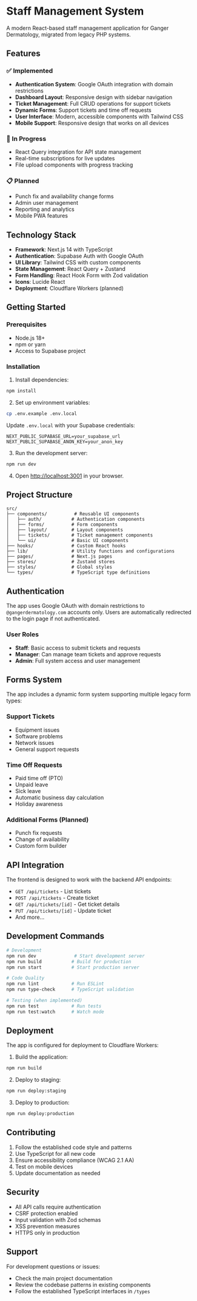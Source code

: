 # Staff Management System

A modern React-based staff management application for Ganger Dermatology, migrated from legacy PHP systems.

## Features

### ✅ Implemented
- **Authentication System**: Google OAuth integration with domain restrictions
- **Dashboard Layout**: Responsive design with sidebar navigation
- **Ticket Management**: Full CRUD operations for support tickets
- **Dynamic Forms**: Support tickets and time off requests
- **User Interface**: Modern, accessible components with Tailwind CSS
- **Mobile Support**: Responsive design that works on all devices

### 🚧 In Progress
- React Query integration for API state management
- Real-time subscriptions for live updates
- File upload components with progress tracking

### 📋 Planned
- Punch fix and availability change forms
- Admin user management
- Reporting and analytics
- Mobile PWA features

## Technology Stack

- **Framework**: Next.js 14 with TypeScript
- **Authentication**: Supabase Auth with Google OAuth
- **UI Library**: Tailwind CSS with custom components
- **State Management**: React Query + Zustand
- **Form Handling**: React Hook Form with Zod validation
- **Icons**: Lucide React
- **Deployment**: Cloudflare Workers (planned)

## Getting Started

### Prerequisites
- Node.js 18+
- npm or yarn
- Access to Supabase project

### Installation

1. Install dependencies:
```bash
npm install
```

2. Set up environment variables:
```bash
cp .env.example .env.local
```

Update `.env.local` with your Supabase credentials:
```
NEXT_PUBLIC_SUPABASE_URL=your_supabase_url
NEXT_PUBLIC_SUPABASE_ANON_KEY=your_anon_key
```

3. Run the development server:
```bash
npm run dev
```

4. Open [http://localhost:3001](http://localhost:3001) in your browser.

## Project Structure

```
src/
├── components/          # Reusable UI components
│   ├── auth/           # Authentication components
│   ├── forms/          # Form components
│   ├── layout/         # Layout components
│   ├── tickets/        # Ticket management components
│   └── ui/             # Basic UI components
├── hooks/              # Custom React hooks
├── lib/                # Utility functions and configurations
├── pages/              # Next.js pages
├── stores/             # Zustand stores
├── styles/             # Global styles
└── types/              # TypeScript type definitions
```

## Authentication

The app uses Google OAuth with domain restrictions to `@gangerdermatology.com` accounts only. Users are automatically redirected to the login page if not authenticated.

### User Roles
- **Staff**: Basic access to submit tickets and requests
- **Manager**: Can manage team tickets and approve requests
- **Admin**: Full system access and user management

## Forms System

The app includes a dynamic form system supporting multiple legacy form types:

### Support Tickets
- Equipment issues
- Software problems
- Network issues
- General support requests

### Time Off Requests
- Paid time off (PTO)
- Unpaid leave
- Sick leave
- Automatic business day calculation
- Holiday awareness

### Additional Forms (Planned)
- Punch fix requests
- Change of availability
- Custom form builder

## API Integration

The frontend is designed to work with the backend API endpoints:

- `GET /api/tickets` - List tickets
- `POST /api/tickets` - Create ticket
- `GET /api/tickets/[id]` - Get ticket details
- `PUT /api/tickets/[id]` - Update ticket
- And more...

## Development Commands

```bash
# Development
npm run dev              # Start development server
npm run build           # Build for production
npm run start           # Start production server

# Code Quality
npm run lint            # Run ESLint
npm run type-check      # TypeScript validation

# Testing (when implemented)
npm run test            # Run tests
npm run test:watch      # Watch mode
```

## Deployment

The app is configured for deployment to Cloudflare Workers:

1. Build the application:
```bash
npm run build
```

2. Deploy to staging:
```bash
npm run deploy:staging
```

3. Deploy to production:
```bash
npm run deploy:production
```

## Contributing

1. Follow the established code style and patterns
2. Use TypeScript for all new code
3. Ensure accessibility compliance (WCAG 2.1 AA)
4. Test on mobile devices
5. Update documentation as needed

## Security

- All API calls require authentication
- CSRF protection enabled
- Input validation with Zod schemas
- XSS prevention measures
- HTTPS only in production

## Support

For development questions or issues:
- Check the main project documentation
- Review the codebase patterns in existing components
- Follow the established TypeScript interfaces in `/types`